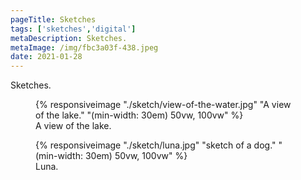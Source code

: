 ```yaml
---
pageTitle: Sketches
tags: ['sketches','digital']
metaDescription: Sketches. 
metaImage: /img/fbc3a03f-438.jpeg
date: 2021-01-28
---
```

Sketches. 

<figure>{% responsiveimage "./sketch/view-of-the-water.jpg" "A view of the lake." "(min-width: 30em) 50vw, 100vw" %}<figcaption>A view of the lake.</figcaption></figure>

<figure>{% responsiveimage "./sketch/luna.jpg" "sketch of a dog." "(min-width: 30em) 50vw, 100vw" %}<figcaption>Luna.</figcaption></figure>